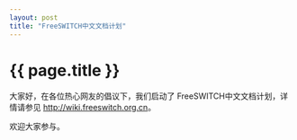 ```yaml
---
layout: post
title: "FreeSWITCH中文文档计划"
---
```


# {{ page.title }}

大家好，在各位热心网友的倡议下，我们启动了 FreeSWITCH中文文档计划，详情请参见 <http://wiki.freeswitch.org.cn>。

欢迎大家参与。
